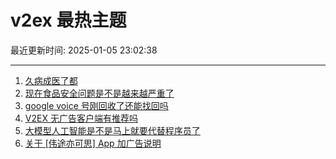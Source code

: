 # v2ex 最热主题

最近更新时间: 2025-01-05 23:02:38

--- 
1. [久病成医了都](https://www.v2ex.com/t/1102611) 
2. [现在食品安全问题是不是越来越严重了](https://www.v2ex.com/t/1102614) 
3. [google voice 号刚回收了还能找回吗](https://www.v2ex.com/t/1102604) 
4. [V2EX 无广告客户端有推荐吗](https://www.v2ex.com/t/1102637) 
5. [大模型人工智能是不是马上就要代替程序员了](https://www.v2ex.com/t/1102613) 
6. [关于 [伟途亦可思] App 加广告说明](https://www.v2ex.com/t/1102656) 

